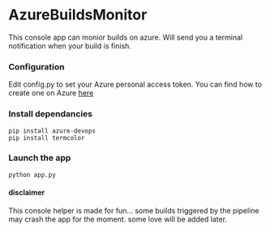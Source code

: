 # AzureBuildsMonitor
This console app can monior builds on azure. Will send you a terminal notification when your build is finish.

### Configuration
Edit config.py to set your Azure personal access token. You can find how to create one on Azure [here](https://docs.microsoft.com/en-ca/azure/devops/organizations/accounts/use-personal-access-tokens-to-authenticate?view=azure-devops&viewFallbackFrom=vsts&tabs=preview-page)

### Install dependancies
```Console
pip install azure-devops
pip install termcolor
```

### Launch the app
```Console
python app.py
```

#### disclaimer
This console helper is made for fun... some builds triggered by the pipeline may crash the app for the moment. some love will be added later.
